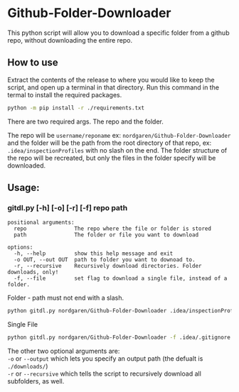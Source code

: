 # Github-Folder-Downloader
This python script will allow you to download a specific folder from a github repo, without downloading the entire repo.

## How to use
Extract the contents of the release to where you would like to keep the script, and open up a terminal in that directory. Run this command in the termal to install the required packages.  
```sh
python -m pip install -r ./requirements.txt
```

There are two required args. The repo and the folder.  

The repo will be `username/reponame` ex: `nordgaren/Github-Folder-Downloader` and the folder will be the path from the root directory of that repo, 
ex: `.idea/inspectionProfiles` with no slash on the end. The folder structure of the repo will be recreated, but only the files in the folder specify will be downloaded.  

## Usage: 
### gitdl.py [-h] [-o] [-r] [-f] repo path
```
positional arguments:
  repo               The repo where the file or folder is stored
  path               The folder or file you want to download

options:
  -h, --help         show this help message and exit
  -o OUT, --out OUT  path to folder you want to downoad to.
  -r, --recursive    Recursively download directories. Folder downloads, only!
  -f, --file         set flag to download a single file, instead of a folder.
```

Folder - path must not end with a slash.
```sh
python gitdl.py nordgaren/Github-Folder-Downloader .idea/inspectionProfiles
```  
Single File
```sh
python gitdl.py nordgaren/Github-Folder-Downloader -f .idea/.gitignore
```

The other two optional arguments are:  
`-o` or `--output` which lets you specify an output path (the defualt is `./downloads/`)  
`-r` or `--recursive` which tells the script to recursively download all subfolders, as well.  
